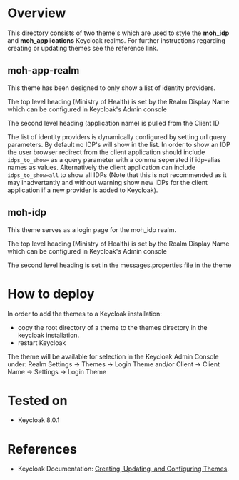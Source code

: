 # Overview
This directory consists of two theme's which are used to style the **moh_idp** and **moh_applications** Keycloak realms. For further instructions regarding creating or updating themes see the reference link.

## moh-app-realm
This theme has been designed to only show a list of identity providers. 

The top level heading (Ministry of Health) is set by the Realm Display Name which can be configured in Keycloak's Admin console

The second level heading (application name) is pulled from the Client ID

The list of identity providers is dynamically configured by setting url query parameters. By default no IDP's will show in the list. In order to show an IDP the user browser redirect from the client application should include `idps_to_show=` as a query parameter with a comma seperated if idp-alias names as values. Alternatively the client application can include `idps_to_show=all` to show all IDPs (Note that this is not recommended as it may inadvertantly and without warning show new IDPs for the client application if a new provider is added to Keycloak).

## moh-idp
This theme serves as a login page for the moh_idp realm.  

The top level heading (Ministry of Health) is set by the Realm Display Name which can be configured in Keycloak's Admin console

The second level heading is set in the messages.properties file in the theme

# How to deploy

In order to add the themes to a Keycloak installation: 
* copy the root directory of a theme to the themes directory in the keycloak installation.
* restart Keycloak

The theme will be available for selection in the Keycloak Admin Console under:
Realm Settings -> Themes -> Login Theme and/or Client -> Client Name -> Settings -> Login Theme

# Tested on
* Keycloak 8.0.1

# References
* Keycloak Documentation: [Creating, Updating, and Configuring Themes](https://www.keycloak.org/docs/latest/server_development/#_themes).
